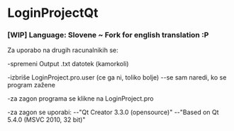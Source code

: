 # LoginProjectQt
### [WIP] Language: Slovene ~ Fork for english translation :P

Za uporabo na drugih racunalnikih se:

-spremeni Output .txt datotek (kamorkoli)

-izbriše LoginProject.pro.user (ce ga ni, toliko bolje)
--se sam naredi, ko se program zažene

-za zagon programa se klikne na LoginProject.pro

-za zagon se uporabi:
--"Qt Creator 3.3.0 (opensource)"
--"Based on Qt 5.4.0 (MSVC 2010, 32 bit)"
